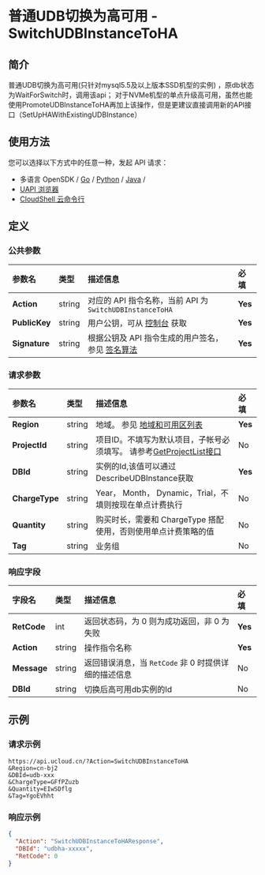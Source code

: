 # 普通UDB切换为高可用 - SwitchUDBInstanceToHA

## 简介

普通UDB切换为高可用(只针对mysql5.5及以上版本SSD机型的实例) ，原db状态为WaitForSwitch时，调用该api； 对于NVMe机型的单点升级高可用，虽然也能使用PromoteUDBInstanceToHA再加上该操作，但是更建议直接调用新的API接口（SetUpHAWithExistingUDBInstance）






## 使用方法

您可以选择以下方式中的任意一种，发起 API 请求：
- 多语言 OpenSDK / [Go](https://github.com/ucloud/ucloud-sdk-go) / [Python](https://github.com/ucloud/ucloud-sdk-python3) / [Java](https://github.com/ucloud/ucloud-sdk-java) /
- [UAPI 浏览器](https://console.ucloud.cn/uapi/detail?id=SwitchUDBInstanceToHA)
- [CloudShell 云命令行](https://shell.ucloud.cn/)


## 定义

### 公共参数

| 参数名 | 类型 | 描述信息 | 必填 |
|:---|:---|:---|:---|
| **Action**     | string  | 对应的 API 指令名称，当前 API 为 `SwitchUDBInstanceToHA`                        | **Yes** |
| **PublicKey**  | string  | 用户公钥，可从 [控制台](https://console.ucloud.cn/uapi/apikey) 获取                                             | **Yes** |
| **Signature**  | string  | 根据公钥及 API 指令生成的用户签名，参见 [签名算法](api/summary/signature.md)  | **Yes** |

### 请求参数

| 参数名 | 类型 | 描述信息 | 必填 |
|:---|:---|:---|:---|
| **Region** | string | 地域。 参见 [地域和可用区列表](https://docs.ucloud.cn/api/summary/regionlist) |**Yes**|
| **ProjectId** | string | 项目ID。不填写为默认项目，子帐号必须填写。 请参考[GetProjectList接口](https://docs.ucloud.cn/api/summary/get_project_list) |No|
| **DBId** | string | 实例的Id,该值可以通过DescribeUDBInstance获取 |**Yes**|
| **ChargeType** | string | Year， Month， Dynamic，Trial，不填则按现在单点计费执行<br /> |No|
| **Quantity** | string | 购买时长，需要和 ChargeType 搭配使用，否则使用单点计费策略的值 |No|
| **Tag** | string | 业务组 |No|

### 响应字段

| 字段名 | 类型 | 描述信息 | 必填 |
|:---|:---|:---|:---|
| **RetCode** | int | 返回状态码，为 0 则为成功返回，非 0 为失败 |**Yes**|
| **Action** | string | 操作指令名称 |**Yes**|
| **Message** | string | 返回错误消息，当 `RetCode` 非 0 时提供详细的描述信息 |No|
| **DBId** | string | 切换后高可用db实例的Id |No|




## 示例

### 请求示例
    
```
https://api.ucloud.cn/?Action=SwitchUDBInstanceToHA
&Region=cn-bj2
&DBId=udb-xxx
&ChargeType=GFfPZuzb
&Quantity=EIwSDflg
&Tag=YgoEVhht
```

### 响应示例
    
```json
{
  "Action": "SwitchUDBInstanceToHAResponse",
  "DBId": "udbha-xxxxx",
  "RetCode": 0
}
```





